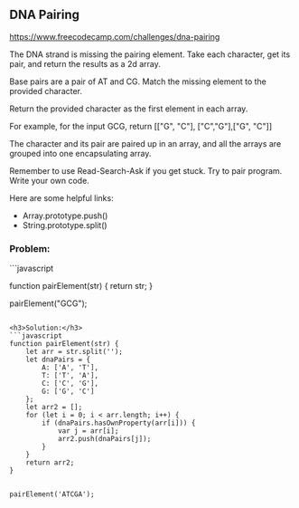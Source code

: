 <h2>DNA Pairing</h2>

https://www.freecodecamp.com/challenges/dna-pairing

The DNA strand is missing the pairing element. Take each character, get its pair, and return the results as a 2d array.

Base pairs are a pair of AT and CG. Match the missing element to the provided character.

Return the provided character as the first element in each array.

For example, for the input GCG, return [["G", "C"], ["C","G"],["G", "C"]]

The character and its pair are paired up in an array, and all the arrays are grouped into one encapsulating array.

Remember to use Read-Search-Ask if you get stuck. Try to pair program. Write your own code.

Here are some helpful links:

- Array.prototype.push()
- String.prototype.split()

<h3>Problem:</h3>
```javascript

function pairElement(str) {
  return str;
}

pairElement("GCG");

```

<h3>Solution:</h3>
```javascript
function pairElement(str) {
	let arr = str.split('');
	let dnaPairs = {
		A: ['A', 'T'],
		T: ['T', 'A'],
		C: ['C', 'G'],
		G: ['G', 'C']
	};
	let arr2 = [];
 	for (let i = 0; i < arr.length; i++) {
 		if (dnaPairs.hasOwnProperty(arr[i])) {
			var j = arr[i];
			arr2.push(dnaPairs[j]);
		}
	}
	return arr2;
}


pairElement('ATCGA');
```
